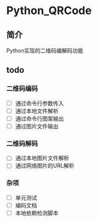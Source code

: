 # Python_QRCode

## 简介

Python实现的二维码编解码功能

## todo

### 二维码编码

- [ ] 通过命令行参数传入
- [ ] 通过本地文件解析
- [ ] 通过命令行图案输出
- [ ] 通过图片文件输出

### 二维码解码

- [ ] 通过本地图片文件解析
- [ ] 通过网络图片的URL解析

### 杂项

- [ ] 单元测试
- [ ] 编码文档
- [ ] 本地依赖检测脚本
